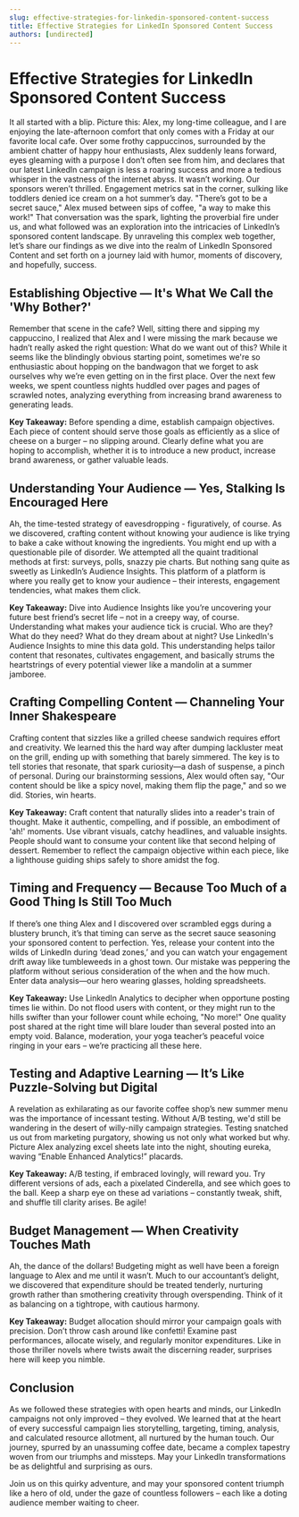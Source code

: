 ```yaml
---
slug: effective-strategies-for-linkedin-sponsored-content-success
title: Effective Strategies for LinkedIn Sponsored Content Success
authors: [undirected]
---
```



# Effective Strategies for LinkedIn Sponsored Content Success

It all started with a blip. Picture this: Alex, my long-time colleague, and I are enjoying the late-afternoon comfort that only comes with a Friday at our favorite local cafe. Over some frothy cappuccinos, surrounded by the ambient chatter of happy hour enthusiasts, Alex suddenly leans forward, eyes gleaming with a purpose I don’t often see from him, and declares that our latest LinkedIn campaign is less a roaring success and more a tedious whisper in the vastness of the internet abyss. It wasn’t working. Our sponsors weren’t thrilled. Engagement metrics sat in the corner, sulking like toddlers denied ice cream on a hot summer’s day. "There’s got to be a secret sauce," Alex mused between sips of coffee, "a way to make this work!" That conversation was the spark, lighting the proverbial fire under us, and what followed was an exploration into the intricacies of LinkedIn’s sponsored content landscape. By unraveling this complex web together, let’s share our findings as we dive into the realm of LinkedIn Sponsored Content and set forth on a journey laid with humor, moments of discovery, and hopefully, success.

## Establishing Objective — It's What We Call the 'Why Bother?'

Remember that scene in the cafe? Well, sitting there and sipping my cappuccino, I realized that Alex and I were missing the mark because we hadn’t really asked the right question: What do we want out of this? While it seems like the blindingly obvious starting point, sometimes we're so enthusiastic about hopping on the bandwagon that we forget to ask ourselves why we’re even getting on in the first place. Over the next few weeks, we spent countless nights huddled over pages and pages of scrawled notes, analyzing everything from increasing brand awareness to generating leads. 

**Key Takeaway:** Before spending a dime, establish campaign objectives. Each piece of content should serve those goals as efficiently as a slice of cheese on a burger – no slipping around. Clearly define what you are hoping to accomplish, whether it is to introduce a new product, increase brand awareness, or gather valuable leads. 

## Understanding Your Audience — Yes, Stalking Is Encouraged Here

Ah, the time-tested strategy of eavesdropping - figuratively, of course. As we discovered, crafting content without knowing your audience is like trying to bake a cake without knowing the ingredients. You might end up with a questionable pile of disorder. We attempted all the quaint traditional methods at first: surveys, polls, snazzy pie charts. But nothing sang quite as sweetly as LinkedIn’s Audience Insights. This platform of a platform is where you really get to know your audience – their interests, engagement tendencies, what makes them click.

**Key Takeaway:** Dive into Audience Insights like you’re uncovering your future best friend’s secret life – not in a creepy way, of course. Understanding what makes your audience tick is crucial. Who are they? What do they need? What do they dream about at night? Use LinkedIn's Audience Insights to mine this data gold. This understanding helps tailor content that resonates, cultivates engagement, and basically strums the heartstrings of every potential viewer like a mandolin at a summer jamboree.

## Crafting Compelling Content — Channeling Your Inner Shakespeare

Crafting content that sizzles like a grilled cheese sandwich requires effort and creativity. We learned this the hard way after dumping lackluster meat on the grill, ending up with something that barely simmered. The key is to tell stories that resonate, that spark curiosity—a dash of suspense, a pinch of personal. During our brainstorming sessions, Alex would often say, "Our content should be like a spicy novel, making them flip the page," and so we did. Stories, win hearts.

**Key Takeaway:** Craft content that naturally slides into a reader's train of thought. Make it authentic, compelling, and if possible, an embodiment of 'ah!' moments. Use vibrant visuals, catchy headlines, and valuable insights. People should want to consume your content like that second helping of dessert. Remember to reflect the campaign objective within each piece, like a lighthouse guiding ships safely to shore amidst the fog.

## Timing and Frequency — Because Too Much of a Good Thing Is Still Too Much

If there’s one thing Alex and I discovered over scrambled eggs during a blustery brunch, it’s that timing can serve as the secret sauce seasoning your sponsored content to perfection. Yes, release your content into the wilds of LinkedIn during ‘dead zones,’ and you can watch your engagement drift away like tumbleweeds in a ghost town. Our mistake was peppering the platform without serious consideration of the when and the how much. Enter data analysis—our hero wearing glasses, holding spreadsheets.

**Key Takeaway:** Use LinkedIn Analytics to decipher when opportune posting times lie within. Do not flood users with content, or they might run to the hills swifter than your follower count while echoing, "No more!" One quality post shared at the right time will blare louder than several posted into an empty void. Balance, moderation, your yoga teacher’s peaceful voice ringing in your ears – we’re practicing all these here.

## Testing and Adaptive Learning — It’s Like Puzzle-Solving but Digital

A revelation as exhilarating as our favorite coffee shop’s new summer menu was the importance of incessant testing. Without A/B testing, we'd still be wandering in the desert of willy-nilly campaign strategies. Testing snatched us out from marketing purgatory, showing us not only what worked but why. Picture Alex analyzing excel sheets late into the night, shouting eureka, waving “Enable Enhanced Analytics!” placards.

**Key Takeaway:** A/B testing, if embraced lovingly, will reward you. Try different versions of ads, each a pixelated Cinderella, and see which goes to the ball. Keep a sharp eye on these ad variations – constantly tweak, shift, and shuffle till clarity arises. Be agile!

## Budget Management — When Creativity Touches Math

Ah, the dance of the dollars! Budgeting might as well have been a foreign language to Alex and me until it wasn’t. Much to our accountant’s delight, we discovered that expenditure should be treated tenderly, nurturing growth rather than smothering creativity through overspending. Think of it as balancing on a tightrope, with cautious harmony.

**Key Takeaway:** Budget allocation should mirror your campaign goals with precision. Don’t throw cash around like confetti! Examine past performances, allocate wisely, and regularly monitor expenditures. Like in those thriller novels where twists await the discerning reader, surprises here will keep you nimble.

## Conclusion

As we followed these strategies with open hearts and minds, our LinkedIn campaigns not only improved – they evolved. We learned that at the heart of every successful campaign lies storytelling, targeting, timing, analysis, and calculated resource allotment, all nurtured by the human touch. Our journey, spurred by an unassuming coffee date, became a complex tapestry woven from our triumphs and missteps. May your LinkedIn transformations be as delightful and surprising as ours. 

Join us on this quirky adventure, and may your sponsored content triumph like a hero of old, under the gaze of countless followers – each like a doting audience member waiting to cheer.